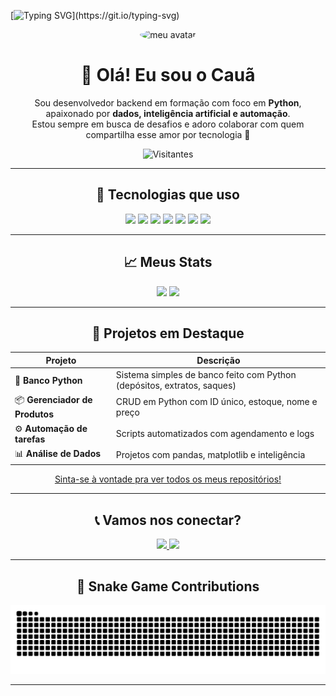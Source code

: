 [![Typing SVG](https://readme-typing-svg.herokuapp.com?font=Fira+Code&pause=1000&color=8300F7&center=true&vCenter=true&width=435&lines=Hi+%F0%9F%91%8B!+Welcome+to+my+GitHub!;Sou+apaixonado+por+tecnologia+e+desafios!)](https://git.io/typing-svg)

<div align="center">

<img src="https://media.licdn.com/dms/image/v2/D4D03AQEDCeQHJBOfHQ/profile-displayphoto-shrink_400_400/profile-displayphoto-shrink_400_400/0/1709047984995?e=1748476800&v=beta&t=uRpwWu5E9rN8bBrmHt0eohR4nHABPnOtEWCrZhrQPCA" width="150" style="border-radius: 50%;" alt="meu avatar" />

# 👋 Olá! Eu sou o Cauã  
Sou desenvolvedor backend em formação com foco em **Python**, apaixonado por **dados, inteligência artificial e automação**.  
Estou sempre em busca de desafios e adoro colaborar com quem compartilha esse amor por tecnologia 💜

![Visitantes](https://visitor-badge.glitch.me/badge?page_id=Ca-ua.Ca-ua&left_color=8300F7&right_color=8300F7)

---

## 🚀 Tecnologias que uso

<div align="center">
  <img src="https://cdn.jsdelivr.net/gh/devicons/devicon/icons/python/python-original.svg" height="40" />
  <img src="https://cdn.jsdelivr.net/gh/devicons/devicon/icons/mysql/mysql-original.svg" height="40" />
  <img src="https://cdn.jsdelivr.net/gh/devicons/devicon/icons/git/git-original.svg" height="40" />
  <img src="https://cdn.jsdelivr.net/gh/devicons/devicon/icons/github/github-original.svg" height="40" />
  <img src="https://cdn.jsdelivr.net/gh/devicons/devicon/icons/vscode/vscode-original.svg" height="40" />
  <img src="https://cdn.jsdelivr.net/gh/devicons/devicon/icons/fastapi/fastapi-original.svg" height="40" />
  <img src="https://img.shields.io/badge/NoSQL-F5F5F5?style=for-the-badge&logo=mongodb&logoColor=47A248" height="30" />
</div>

---

## 📈 Meus Stats

<div align="center">
  <img src="https://github-readme-stats.vercel.app/api?username=Ca-ua&show_icons=true&theme=dracula&include_all_commits=true&count_private=true&hide_border=false" height="180" />
  <img src="https://github-readme-stats.vercel.app/api/top-langs/?username=Ca-ua&layout=compact&theme=dracula&langs_count=6&hide_border=false" height="180" />
</div>

---

## 🌟 Projetos em Destaque

| Projeto | Descrição |
|--------|------------|
| 🚀 **Banco Python** | Sistema simples de banco feito com Python (depósitos, extratos, saques) |
| 📦 **Gerenciador de Produtos** | CRUD em Python com ID único, estoque, nome e preço |
| ⚙️ **Automação de tarefas** | Scripts automatizados com agendamento e logs |
| 📊 **Análise de Dados** | Projetos com pandas, matplotlib e inteligência |

[Sinta-se à vontade pra ver todos os meus repositórios!](https://github.com/Ca-ua?tab=repositories)

---

## 📞 Vamos nos conectar?

<div align="center">
  <a href="https://www.linkedin.com/in/cauaprofissional/" target="_blank">
    <img src="https://img.shields.io/badge/LinkedIn-0077B5?style=for-the-badge&logo=linkedin&logoColor=white"/>
  </a>
  <a href="mailto:ca.uaribeiro@outlook.com">
    <img src="https://img.shields.io/badge/Email-D14836?style=for-the-badge&logo=gmail&logoColor=white"/>
  </a>
</div>

---

## 🐍 Snake Game Contributions

<div align="center">
  <img src="https://github.com/Ca-ua/Ca-ua/blob/output/github-contribution-grid-snake.svg" alt="snake gif" />
</div>

---
